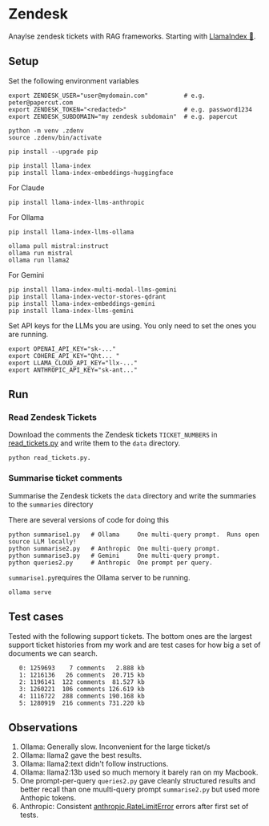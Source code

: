 # Zendesk
Anaylse zendesk tickets with RAG frameworks.
Starting with [LlamaIndex 🦙](https://www.llamaindex.ai/).

## Setup

Set the following environment variables
```
export ZENDESK_USER="user@mydomain.com"          # e.g. peter@papercut.com
export ZENDESK_TOKEN="<redacted>"                # e.g. password1234
export ZENDESK_SUBDOMAIN="my zendesk subdomain"  # e.g. papercut

python -m venv .zdenv
source .zdenv/bin/activate

pip install --upgrade pip

pip install llama-index
pip install llama-index-embeddings-huggingface
```

For Claude

```
pip install llama-index-llms-anthropic
```

For Ollama

```
pip install llama-index-llms-ollama

ollama pull mistral:instruct
ollama run mistral
ollama run llama2
```

For Gemini

```
pip install llama-index-multi-modal-llms-gemini
pip install llama-index-vector-stores-qdrant
pip install llama-index-embeddings-gemini
pip install llama-index-llms-gemini
```


Set API keys for the LLMs you are using. You only need to set the ones you are running.
```
export OPENAI_API_KEY="sk-..."
export COHERE_API_KEY="Qht... "
export LLAMA_CLOUD_API_KEY="llx-..."
export ANTHROPIC_API_KEY="sk-ant..."
```


## Run

### Read Zendesk Tickets

Download the comments the Zendesk tickets `TICKET_NUMBERS` in [read_tickets.py](read_tickets.py) and
write them to
the `data` directory.


```
python read_tickets.py.
```

### Summarise ticket comments

Summarise the Zendesk tickets the `data` directory and write the summaries to the `summaries`
directory

There are several versions of code for doing this
```
python summarise1.py   # Ollama     One multi-query prompt.  Runs open source LLM locally!
python summarise2.py   # Anthropic  One multi-query prompt.
python summarise3.py   # Gemini     One multi-query prompt.
python queries2.py     # Anthropic  One prompt per query.
```

`summarise1.py`requires the Ollama server to be running.
```
ollama serve
```


## Test cases

Tested with the following support tickets. The bottom ones are the largest support ticket histories
from my work and are test cases for how big a set of documents we can search.

```
   0: 1259693    7 comments   2.888 kb
   1: 1216136   26 comments  20.715 kb
   2: 1196141  122 comments  81.527 kb
   3: 1260221  106 comments 126.619 kb
   4: 1116722  288 comments 190.168 kb
   5: 1280919  216 comments 731.220 kb
```
## Observations

1. Ollama: Generally slow. Inconvenient for the large ticket/s
1. Ollama: llama2 gave the best results.
1. Ollama: llama2:text didn't follow instructions.
1. Ollama: llama2:13b used so much memory it barely ran on my Macbook.
1. One prompt-per-query `queries2.py` gave cleanly structured results and better recall than one
muulti-query prompt `summarise2.py` but used more Anthopic tokens.
1. Anthropic: Consistent [anthropic.RateLimitError](claude.png) errors after first set of tests.
